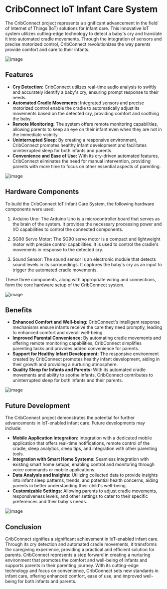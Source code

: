 # CribConnect IoT Infant Care System

The CribConnect project represents a significant advancement in the field of Internet of Things (IoT) solutions for infant care. This innovative IoT system utilizes cutting-edge technology to detect a baby's cry and translate it into automated cradle movements. Through the integration of sensors and precise motorized control, CribConnect revolutionizes the way parents provide comfort and care to their infants.

![image](https://github.com/VyjayantiN/CribConnect/assets/106438430/5308993e-ff34-416e-9188-42a4c51a6553)


## Features

- **Cry Detection:** CribConnect utilizes real-time audio analysis to swiftly and accurately identify a baby's cry, ensuring prompt response to their needs.
- **Automated Cradle Movements:** Integrated sensors and precise motorized control enable the cradle to automatically adjust its movements based on the detected cry, providing comfort and soothing the baby.
- **Remote Monitoring:** The system offers remote monitoring capabilities, allowing parents to keep an eye on their infant even when they are not in the immediate vicinity.
- **Uninterrupted Sleep:** By creating a responsive environment, CribConnect promotes healthy infant development and facilitates uninterrupted sleep for both infants and parents.
- **Convenience and Ease of Use:** With its cry-driven automated features, CribConnect eliminates the need for manual intervention, providing parents with more time to focus on other essential aspects of parenting.

![image](https://github.com/VyjayantiN/CribConnect/assets/106438430/2ec5a06e-2f9b-48f7-b371-ded18fc43335)

## Hardware Components

To build the CribConnect IoT Infant Care System, the following hardware components were used:

1. Arduino Uno: The Arduino Uno is a microcontroller board that serves as the brain of the system. It provides the necessary processing power and I/O capabilities to control the connected components.

2. SG90 Servo Motor: The SG90 servo motor is a compact and lightweight motor with precise control capabilities. It is used to control the cradle's movements in response to the detected cry.

3. Sound Sensor: The sound sensor is an electronic module that detects sound levels in its surroundings. It captures the baby's cry as an input to trigger the automated cradle movements.

These three components, along with appropriate wiring and connections, form the core hardware setup of the CribConnect system.

![image](https://github.com/VyjayantiN/CribConnect/assets/106438430/5887c19c-df83-43a2-9199-266e821c2b78)


## Benefits

- **Enhanced Comfort and Well-being:** CribConnect's intelligent response mechanisms ensure infants receive the care they need promptly, leading to enhanced comfort and overall well-being.
- **Improved Parental Convenience:** By automating cradle movements and offering remote monitoring capabilities, CribConnect simplifies parenting tasks and provides added convenience for parents.
- **Support for Healthy Infant Development:** The responsive environment created by CribConnect promotes healthy infant development, aiding in their growth and providing a nurturing atmosphere.
- **Quality Sleep for Infants and Parents:** With its automated cradle movements and ability to soothe infants, CribConnect contributes to uninterrupted sleep for both infants and their parents.

![image](https://github.com/VyjayantiN/CribConnect/assets/106438430/4a6e4c57-e69e-463f-87d2-a0c3f4ddd968)


## Future Development

The CribConnect project demonstrates the potential for further advancements in IoT-enabled infant care. Future developments may include:

- **Mobile Application Integration:** Integration with a dedicated mobile application that offers real-time notifications, remote control of the cradle, sleep analytics, sleep tips, and integration with other parenting tools.
- **Integration with Smart Home Systems:** Seamless integration with existing smart home setups, enabling control and monitoring through voice commands or mobile applications.
- **Data Analysis and Insights:** Utilizing collected data to provide insights into infant sleep patterns, trends, and potential health concerns, aiding parents in better understanding their child's well-being.
- **Customizable Settings:** Allowing parents to adjust cradle movements, responsiveness levels, and other settings to cater to their specific preferences and their baby's needs.

![image](https://github.com/VyjayantiN/CribConnect/assets/106438430/187a458a-3e16-4565-8b2f-a377737ced41)


## Conclusion

CribConnect signifies a significant achievement in IoT-enabled infant care. Through its cry detection and automated cradle movements, it transforms the caregiving experience, providing a practical and efficient solution for parents. CribConnect represents a step forward in creating a nurturing environment that promotes the comfort and well-being of infants and supports parents in their parenting journey. With its cutting-edge technology and focus on convenience, CribConnect sets new standards in infant care, offering enhanced comfort, ease of use, and improved well-being for both infants and parents.

